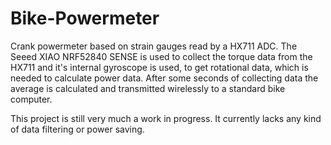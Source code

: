 # Bike-Powermeter
Crank powermeter based on strain gauges read by a HX711 ADC. The Seeed XIAO NRF52840 SENSE 
is used to collect the torque data from the HX711 and it's internal gyroscope is used,
to get rotational data, which is needed to calculate power data.
After some seconds of collecting data the average is calculated and 
transmitted wirelessly to a standard bike computer.

This project is still very much a work in progress. It currently lacks any kind of data filtering
or power saving.
